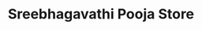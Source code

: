 ---
title: "Sreebhagavathi Pooja Store"
url: /meeyannoor/sreebhagavathi-pooja-store/
shop: Allgemein
---